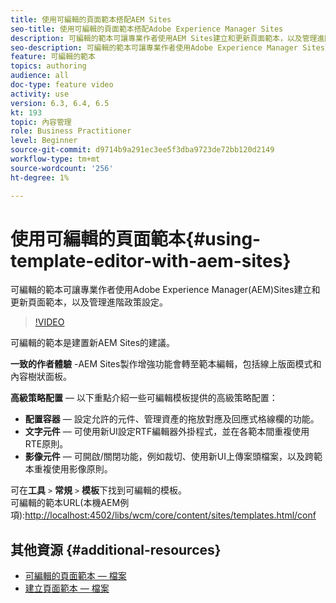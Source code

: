 ```yaml
---
title: 使用可編輯的頁面範本搭配AEM Sites
seo-title: 使用可編輯的頁面範本搭配Adobe Experience Manager Sites
description: 可編輯的範本可讓專業作者使用AEM Sites建立和更新頁面範本，以及管理進階政策設定。
seo-description: 可編輯的範本可讓專業作者使用Adobe Experience Manager Sites建立和更新頁面範本，以及管理進階政策設定。
feature: 可編輯的範本
topics: authoring
audience: all
doc-type: feature video
activity: use
version: 6.3, 6.4, 6.5
kt: 193
topic: 內容管理
role: Business Practitioner
level: Beginner
source-git-commit: d9714b9a291ec3ee5f3dba9723de72bb120d2149
workflow-type: tm+mt
source-wordcount: '256'
ht-degree: 1%

---
```



# 使用可編輯的頁面範本{#using-template-editor-with-aem-sites}

可編輯的範本可讓專業作者使用Adobe Experience Manager(AEM)Sites建立和更新頁面範本，以及管理進階政策設定。

>[!VIDEO](https://video.tv.adobe.com/v/326784/?quality=12&learn=on)

可編輯的範本是建置新AEM Sites的建議。

**一致的作者體驗**  -AEM Sites製作增強功能會轉至範本編輯，包括線上版面模式和內容樹狀面板。

**高級策略配置**  — 以下重點介紹一些可編輯模板提供的高級策略配置：

* **配置容器**  — 設定允許的元件、管理資產的拖放對應及回應式格線欄的功能。
* **文字元件**  — 可使用新UI設定RTF編輯器外掛程式，並在各範本間重複使用RTE原則。
* **影像元件**  — 可開啟/關閉功能，例如裁切、使用新UI上傳案頭檔案，以及跨範本重複使用影像原則。

可在&#x200B;**工具** `>` **常規** `>` **模板**&#x200B;下找到可編輯的模板。\
可編輯的範本URL(本機AEM例項):[http://localhost:4502/libs/wcm/core/content/sites/templates.html/conf](http://localhost:4502/libs/wcm/core/content/sites/templates.html/conf)

## 其他資源 {#additional-resources}

* [可編輯的頁面範本 — 檔案](https://docs.adobe.com/content/help/en/experience-manager-65/developing/platform/templates/page-templates-editable.html)
* [建立頁面範本 — 檔案](https://docs.adobe.com/content/help/en/experience-manager-65/authoring/siteandpage/templates.html)

